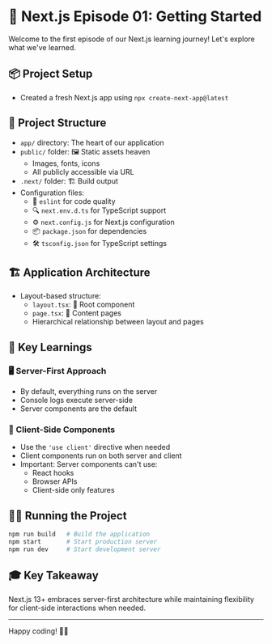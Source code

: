 # 🚀 Next.js Episode 01: Getting Started

Welcome to the first episode of our Next.js learning journey! Let's explore what we've learned.

## 📦 Project Setup
- Created a fresh Next.js app using `npx create-next-app@latest`

## 📁 Project Structure
- `app/` directory: The heart of our application
- `public/` folder: 🖼️ Static assets heaven
  - Images, fonts, icons
  - All publicly accessible via URL
- `.next/` folder: 🏗️ Build output
- Configuration files:
  - 📝 `eslint` for code quality
  - 🔍 `next.env.d.ts` for TypeScript support
  - ⚙️ `next.config.js` for Next.js configuration
  - 📦 `package.json` for dependencies
  - 🛠️ `tsconfig.json` for TypeScript settings

## 🏗️ Application Architecture
- Layout-based structure:
  - `layout.tsx`: 🌳 Root component
  - `page.tsx`: 📄 Content pages
  - Hierarchical relationship between layout and pages

## 🎯 Key Learnings

### 🖥️ Server-First Approach
- By default, everything runs on the server
- Console logs execute server-side
- Server components are the default

### 🔄 Client-Side Components
- Use the `'use client'` directive when needed
- Client components run on both server and client
- Important: Server components can't use:
  - React hooks
  - Browser APIs
  - Client-side only features

## 🏃‍♂️ Running the Project
```bash
npm run build   # Build the application
npm start       # Start production server
npm run dev     # Start development server
```

## 🎓 Key Takeaway
Next.js 13+ embraces server-first architecture while maintaining flexibility for client-side interactions when needed.

---
Happy coding! 🚀✨